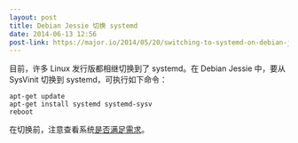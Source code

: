```yaml
---
layout: post
title: Debian Jessie 切换 systemd
date: 2014-06-13 12:56
post-link: https://major.io/2014/05/20/switching-to-systemd-on-debian-jessie/
---
```


目前，许多 Linux 发行版都相继切换到了 systemd。在 Debian Jessie
中，要从 SysVinit 切换到 systemd，可执行如下命令：

    apt-get update
    apt-get install systemd systemd-sysv
    reboot

在切换前，注意查看系统[是否满足需求][r]。

[r]: https://wiki.debian.org/systemd
